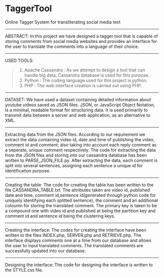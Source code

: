 # TaggerTool


Online Tagger System for transliterating social media text
**********************************************************

ABSTRACT:
In this project we have designed a tagger tool that is capable of storing comments from social media websites and provides an interface for the user to translate the comments into a language of their choice.
****************************************************************************************************************************************

USED TOOLS:
>1. Apache  Cassandra	:	As we attempt to design a tool that can handle big data, Cassandra database is used for this purpose.
>2. Python	:	The coding language used for this project is python.
>3. PHP	:	The web interface creation is carried out using PHP.
****************************************************************************************************************************************

DATASET: 
We have used a dataset containing detailed information about youtube videos saved as JSON files.
JSON, or JavaScript Object Notation, is a minimal, readable format for structuring data. It is used primarily to transmit data between a server and web application, as an alternative to XML.
****************************************************************************************************************************************

Extracting data from the JSON files: 
According to our requirement we extract the data containing video id, date and time of publishing the video, comment id and comment; also taking into account each reply comment as a seperate, unique comment respectively. 
The code for extracting the data from the JSON files and storing into our cassandra database has been written to PARSE_JSON_FILE.py. After extracting the data, each comment is split into several sentences, assigning each sentence a unique id for identification purpose. 
****************************************************************************************************************************************

Creating the table:
The code for creating the table has been written to the file CASSANDRA_TABLE.txt. The attributes taken are video id, published date and time, comment id,sentence id(generated through python code for uniquely identifying each splitted sentence), the comment and an additional coloumn for storing the translated comment. The primary key is taken to be a compound one with video id and published at being the partition key and comment id and sentence id being the clustering keys.
****************************************************************************************************************************************

Creating the interface:
The codes for creating the interface have been written to the files INDEX.php, SERVER.php and RETRIEVE.php. The interface displays comments one at a time from our database and allows the user to input translated comments. The translated comments are successfully updated into our database.
****************************************************************************************************************************************
 
Designing the interface:
The code for designing the interface is written to the STYLE.css file.
